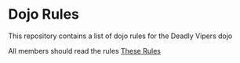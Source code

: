 Dojo Rules
==========

This repository contains a list of dojo rules for the Deadly Vipers dojo

All members should read the rules [These Rules](https://github.com/deadlyvipers)



